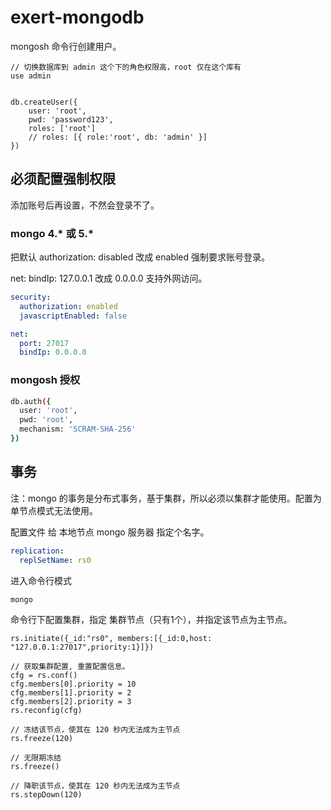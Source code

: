 # exert-mongodb

mongosh 命令行创建用户。

```mongosh
// 切换数据库到 admin 这个下的角色权限高，root 仅在这个库有
use admin


db.createUser({
    user: 'root',
    pwd: 'password123',
    roles: ['root']
    // roles: [{ role:'root', db: 'admin' }]
})
```


## 必须配置强制权限

添加账号后再设置，不然会登录不了。


### mongo 4.* 或 5.*

把默认 authorization: disabled 改成 enabled 强制要求账号登录。

net: bindIp: 127.0.0.1 改成 0.0.0.0 支持外网访问。

```yaml
security:
  authorization: enabled
  javascriptEnabled: false

net:
  port: 27017
  bindIp: 0.0.0.0
```

### mongosh 授权

```bash
db.auth({
  user: 'root',
  pwd: 'root',
  mechanism: 'SCRAM-SHA-256'
})
```

## 事务

注：mongo 的事务是分布式事务，基于集群，所以必须以集群才能使用。配置为单节点模式无法使用。

配置文件 给 本地节点 mongo 服务器 指定个名字。
```yaml
replication:
  replSetName: rs0
```

进入命令行模式
```bash
mongo
```

命令行下配置集群，指定 集群节点（只有1个），并指定该节点为主节点。
```mongosh
rs.initiate({_id:"rs0", members:[{_id:0,host: "127.0.0.1:27017",priority:1}]})
```

```mongosh
// 获取集群配置, 重置配置信息。
cfg = rs.conf()
cfg.members[0].priority = 10
cfg.members[1].priority = 2
cfg.members[2].priority = 3
rs.reconfig(cfg)
```

```mongosh
// 冻结该节点，使其在 120 秒内无法成为主节点
rs.freeze(120)

// 无限期冻结
rs.freeze()

// 降职该节点，使其在 120 秒内无法成为主节点
rs.stepDown(120)
```